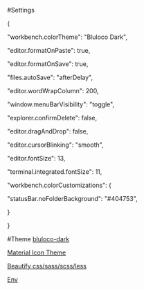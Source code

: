 #Settings

{

"workbench.colorTheme": "Bluloco Dark",

"editor.formatOnPaste": true,

"editor.formatOnSave": true,

"files.autoSave": "afterDelay",

"editor.wordWrapColumn": 200,

"window.menuBarVisibility": "toggle",

"explorer.confirmDelete": false,

"editor.dragAndDrop": false,

"editor.cursorBlinking": "smooth",

"editor.fontSize": 13,

"terminal.integrated.fontSize": 11,

"workbench.colorCustomizations": {

"statusBar.noFolderBackground": "#404753",

}

}

#Theme
[bluloco-dark](https://marketplace.visualstudio.com/items?itemName=uloco.theme-bluloco-dark)

[Material Icon Theme](https://marketplace.visualstudio.com/items?itemName=PKief.material-icon-theme)

[Beautify css/sass/scss/less](https://marketplace.visualstudio.com/items?itemName=michelemelluso.code-beautifier)

[Env](https://marketplace.visualstudio.com/items?itemName=mikestead.dotenv)

